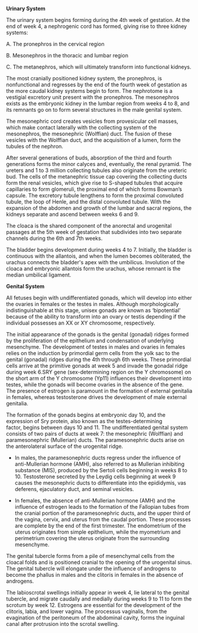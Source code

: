 **Urinary System**

The urinary system begins forming during the 4th week of gestation. At the end of week 4, a nephrogenic cord has formed, giving rise to three kidney systems:

A. The pronephros in the cervical region

B. Mesonephros in the thoracic and lumbar region

C. The metanephros, which will ultimately transform into functional kidneys.

The most cranially positioned kidney system, the pronephros, is nonfunctional and regresses by the end of the fourth week of gestation as the more caudal kidney systems begin to form. The nephrotome is a vestigial excretory unit present with the pronephros. The mesonephros exists as the embryonic kidney in the lumbar region from weeks 4 to 8, and its remnants go on to form several structures in the male genital system.

The mesonephric cord creates vesicles from provesicular cell masses, which make contact laterally with the collecting system of the mesonephros, the mesonephric (Wolffian) duct. The fusion of these vesicles with the Wolffian duct, and the acquisition of a lumen, form the tubules of the nephron.

After several generations of buds, absorption of the third and fourth generations forms the minor calyces and, eventually, the renal pyramid. The ureters and 1 to 3 million collecting tubules also originate from the ureteric bud. The cells of the metanephric tissue cap covering the collecting ducts form the renal vesicles, which give rise to S-shaped tubules that acquire capillaries to form glomeruli, the proximal end of which forms Bowman’s capsule. The excretory tubule lengthens to form the proximal convoluted tubule, the loop of Henle, and the distal convoluted tubule. With the expansion of the abdomen and growth of the lumbar and sacral regions, the kidneys separate and ascend between weeks 6 and 9.

The cloaca is the shared component of the anorectal and urogenital passages at the 5th week of gestation that subdivides into two separate channels during the 6th and 7th weeks.

The bladder begins development during weeks 4 to 7. Initially, the bladder is continuous with the allantois, and when the lumen becomes obliterated, the urachus connects the bladder's apex with the umbilicus. Involution of the cloaca and embryonic allantois form the urachus, whose remnant is the median umbilical ligament.

**Genital System**

All fetuses begin with undifferentiated gonads, which will develop into either the ovaries in females or the testes in males. Although morphologically indistinguishable at this stage, unisex gonads are known as ‘bipotential’ because of the ability to transform into an ovary or testis depending if the individual possesses an XX or XY chromosome, respectively.

The initial appearance of the gonads is the genital (gonadal) ridges formed by the proliferation of the epithelium and condensation of underlying mesenchyme. The development of testes in males and ovaries in females relies on the induction by primordial germ cells from the yolk sac to the genital (gonadal) ridges during the 4th through 6th weeks. These primordial cells arrive at the primitive gonads at week 5 and invade the gonadal ridge during week 6.SRY gene (sex-determining region on the Y chromosome) on the short arm of the Y chromosome (Yp11) influences their development into testes, while the gonads will become ovaries in the absence of the gene. The presence of estrogen is paramount in the formation of external genitalia in females, whereas testosterone drives the development of male external genitalia.

The formation of the gonads begins at embryonic day 10, and the expression of Sry protein, also known as the testes-determining factor, begins between days 10 and 11. The undifferentiated genital system consists of two pairs of ducts at week 7: the mesonephric (Wolffian) and paramesonephric (Mullerian) ducts. The paramesonephric ducts arise on the anterolateral surface of the urogenital ridge.

- In males, the paramesonephric ducts regress under the influence of anti-Mullerian hormone (AMH), also referred to as Mullerian inhibiting substance (MIS), produced by the Sertoli cells beginning in weeks 8 to 10. Testosterone secreted by the Leydig cells beginning at week 9 causes the mesonephric ducts to differentiate into the epididymis, vas deferens, ejaculatory duct, and seminal vesicles.

- In females, the absence of anti-Mullerian hormone (AMH) and the influence of estrogen leads to the formation of the Fallopian tubes from the cranial portion of the paramesonephric ducts, and the upper third of the vagina, cervix, and uterus from the caudal portion. These processes are complete by the end of the first trimester. The endometrium of the uterus originates from simple epithelium, while the myometrium and perimetrium covering the uterus originate from the surrounding mesenchyme.

The genital tubercle forms from a pile of mesenchymal cells from the cloacal folds and is positioned cranial to the opening of the urogenital sinus. The genital tubercle will elongate under the influence of androgens to become the phallus in males and the clitoris in females in the absence of androgens.

The labioscrotal swellings initially appear in week 4, lie lateral to the genital tubercle, and migrate caudally and medially during weeks 9 to 11 to form the scrotum by week 12. Estrogens are essential for the development of the clitoris, labia, and lower vagina. The processus vaginalis, from the evagination of the peritoneum of the abdominal cavity, forms the inguinal canal after protrusion into the scrotal swelling.